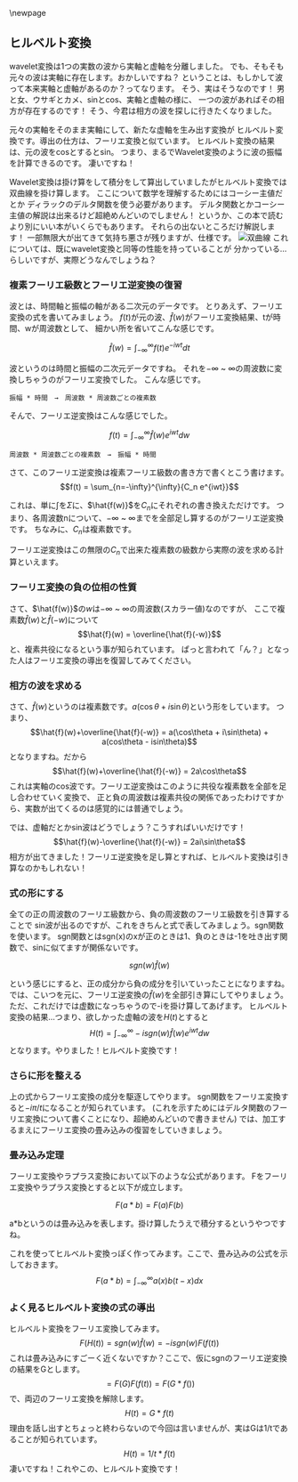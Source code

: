 \newpage
## ヒルベルト変換

wavelet変換は1つの実数の波から実軸と虚軸を分離しました。
でも、そもそも元々の波は実軸に存在します。おかしいですね？
ということは、もしかして波って本来実軸と虚軸があるのか？ってなります。
そう、実はそうなのです！
男と女、ウサギとカメ、sinとcos、実軸と虚軸の様に、
一つの波があればその相方が存在するのです！
そう、今君は相方の波を探しに行きたくなりました。

元々の実軸をそのまま実軸にして、新たな虚軸を生み出す変換が
ヒルベルト変換です。導出の仕方は、フーリエ変換と似ています。
ヒルベルト変換の結果は、元の波をcosとするとsin。
つまり、まるでWavelet変換のように波の振幅を計算できるのです。
凄いですね！

Wavelet変換は掛け算をして積分をして算出していましたがヒルベルト変換では双曲線を掛け算します。
ここについて数学を理解するためにはコーシー主値だとか
ディラックのデルタ関数を使う必要があります。
デルタ関数とかコーシー主値の解説は出来るけど超絶めんどいのでしません！
というか、この本で読むより別にいい本がいくらでもあります。
それらの出ないところだけ解説します！
一部無限大が出てきて気持ち悪さが残りますが、仕様です。
![双曲線](./img/soukyoku.png)
これについては、既にwavelet変換と同等の性能を持っていることが
分かっている…らしいですが、実際どうなんでしょうね？

### 複素フーリエ級数とフーリエ逆変換の復習
波とは、時間軸と振幅の軸がある二次元のデータです。
とりあえず、フーリエ変換の式を書いてみましょう。
$f(t)$が元の波、$\hat{f}(w)$がフーリエ変換結果、tが時間、wが周波数として、
細かい所を省いてこんな感じです。

$$\hat{f}(w) = \int_{-\infty}^\infty f(t)e^{-iwt}dt$$

波というのは時間と振幅の二次元データですね。
それを$-\infty$ ~ $\infty$の周波数に変換しちゃうのがフーリエ変換でした。
こんな感じです。

```
振幅 * 時間　→　周波数 * 周波数ごとの複素数
```
そんで、フーリエ逆変換はこんな感じでした。

$$f(t) = \int_{-\infty}^\infty \hat{f}(w)e^{iwt}dw$$


```
周波数 * 周波数ごとの複素数　→　振幅 * 時間
```

さて、このフーリエ逆変換は複素フーリエ級数の書き方で書くとこう書けます。
$$f(t) = \sum_{n=-\infty}^{\infty}{C_n e^{iwt}}$$

これは、単に$\int$を$\Sigma$に、$\hat{f(w)}$を$C_n$にそれぞれの書き換えただけです。
つまり、各周波数nについて、$-\infty$ ~ $\infty$までを全部足し算するのがフーリエ逆変換です。
ちなみに、$C_n$は複素数です。

フーリエ逆変換はこの無限の$C_n$で出来た複素数の級数から実際の波を求める計算といえます。

### フーリエ変換の負の位相の性質
さて、$\hat{f(w)}$の$w$は$-\infty$ ~ $\infty$の周波数(スカラー値)なのですが、
ここで複素数$\hat{f}(w)$と$\hat{f}(-w)$について
$$\hat{f}(w) = \overline{\hat{f}(-w)}$$
と、複素共役になるという事が知られています。
ぱっと言われて「ん？」となった人はフーリエ変換の導出を復習してみてください。

### 相方の波を求める
さて、$\hat{f}(w)$というのは複素数です。$a(\cos\theta + i\sin\theta)$という形をしています。
つまり、
$$\hat{f}(w)+\overline{\hat{f}(-w)} = a(\cos\theta + i\sin\theta) + a(cos\theta - isin\theta)$$
となりますね。だから
$$\hat{f}(w)+\overline{\hat{f}(-w)} = 2a\cos\theta$$
これは実軸のcos波です。フーリエ逆変換はこのように共役な複素数を全部を足し合わせていく変換で、
正と負の周波数は複素共役の関係であったわけですから、実数が出てくるのは感覚的には普通でしょう。

では、虚軸だとかsin波はどうでしょう？こうすればいいだけです！
$$\hat{f}(w)-\overline{\hat{f}(-w)} = 2ai\sin\theta$$
相方が出てきました！フーリエ逆変換を足し算とすれば、ヒルベルト変換は引き算なのかもしれない！

### 式の形にする
全ての正の周波数のフーリエ級数から、負の周波数のフーリエ級数を引き算することで
sin波が出るのですが、これをきちんと式で表してみましょう。sgn関数を使います。
sgn関数とはsgn(x)のxが正のときは1、負のときは-1を吐き出す関数で、sinに似てますが関係ないです。

$$sgn(w)\hat{f}(w)$$

という感じにすると、正の成分から負の成分を引いていったことになりますね。
では、こいつを元に、フーリエ逆変換の$\hat{f}(w)$を全部引き算にしてやりましょう。
ただ、これだけでは虚数になっちゃうので-iを掛け算してあげます。
ヒルベルト変換の結果…つまり、欲しかった虚軸の波を$H(t)$とすると
$$H(t) = \int_{-\infty}^{\infty} -isgn(w)\hat{f}(w)e^{iwt}dw$$
となります。やりました！ヒルベルト変換です！

### さらに形を整える
上の式からフーリエ変換の成分を駆逐してやります。
sgn関数をフーリエ変換すると$-i\pi/t$になることが知られています。
(これを示すためにはデルタ関数のフーリエ変換について書くことになり、超絶めんどいので書きません)
では、加工するまえにフーリエ変換の畳み込みの復習をしていきましょう。

### 畳み込み定理
フーリエ変換やラプラス変換において以下のような公式があります。
Fをフーリエ変換やラプラス変換とすると以下が成立します。

$$F(a * b) = F(a)F(b)$$

a*bというのは畳み込みを表します。掛け算したうえで積分するというやつですね。

これを使ってヒルベルト変換っぽく作ってみます。ここで、畳み込みの公式を示しておきます。
$$F(a*b)=\int_{-\infty}^{\infty}a(x)b(t-x)dx$$

### よく見るヒルベルト変換の式の導出
ヒルベルト変換をフーリエ変換してみます。
$$F(H(t)) = sgn(w)\hat{f}(w) =-isgn(w)F(f(t))$$
これは畳み込みにすごーく近くないですか？ここで、仮にsgnのフーリエ逆変換の結果をGとします。
$$=F(G)F(f(t)) = F(G*f())$$
で、両辺のフーリエ変換を解除します。
$$H(t) = G*f(t)$$
理由を話し出すとちょっと終わらないので今回は言いませんが、実はGは1/tであることが知られています。
$$H(t) = 1/t*f(t)$$
凄いですね！これやこの、ヒルベルト変換です！

